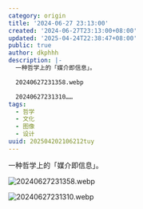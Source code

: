 ```yaml
---
category: origin
title: '2024-06-27 23:13:00'
created: '2024-06-27T23:13:00+08:00'
updated: '2025-04-24T22:38:47+08:00'
public: true
author: dkphhh
description: |-
  一种哲学上的「媒介即信息」。

  20240627231358.webp

  20240627231310……
tags:
  - 哲学
  - 文化
  - 图像
  - 设计
uuid: 202504202106212tuy
---
```


一种哲学上的「媒介即信息」。

![20240627231358.webp](https://img.dkphhh.me/20240627231358.webp)

![20240627231310.webp](https://img.dkphhh.me/20240627231310.webp)
